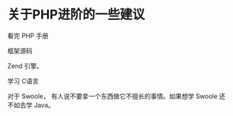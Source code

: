 # 关于PHP进阶的一些建议

看完 PHP 手册

框架源码

Zend 引擎。

学习 C语言

对于 Swoole， 有人说不要拿一个东西做它不擅长的事情。如果想学 Swoole 还不如去学 Java。